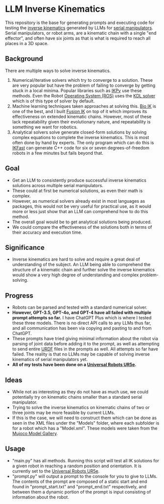 # LLM Inverse Kinematics

This repository is the base for generating prompts and executing code for testing the [inverse kinematics](https://en.wikipedia.org/wiki/Inverse_kinematics "Inverse Kinematics Wikipedia") generated by LLMs for [serial manipulators](https://en.wikipedia.org/wiki/Serial_manipulator "Serial Manipulators Wikipedia"). Serial manipulators, or robot arms, are a kinematic chain with a single "end effector", and often have six joints as that is what is required to reach all places in a 3D space.

## Background

There are multiple ways to solve inverse kinematics.
1. Numerical/iterative solvers which try to converge to a solution. These are very popular but have the problem of failing to converge by getting stuck in a local minima. Popular libraries such as [IKPy](https://github.com/Phylliade/ikpy "IKPy") use these methods. Even the Robot [Operating System (ROS)](https://www.ros.org "ROS - Robot Operating System") uses the [KDL solver](https://wiki.ros.org/kdl "KDL Solver") which is of this type of solver by default.
2. Machine learning techniques taken approaches at solving this. [Bio IK](https://d-nb.info/1221720910/34 "Bio IK") is one of the best, and I built [Fusion IK](https://stevenrice.ca/fusion-ik "Fusion IK Demo") on top of it which improves its effectiveness on extended kinematic chains. However, most of these lack repeatability given their evolutionary nature, and repeatability is something we want for robotics.
3. Analytical solvers solve generate closed-form solutions by solving complex equations to complete the inverse kinematics. This is most often done by hand by experts. The only program which can do this is [IKFast](https://moveit.picknik.ai/main/doc/examples/ikfast/ikfast_tutorial.html "MoveIt IKFast") can generate C++ code for six or seven degrees-of-freedom robots in a few minutes but fails beyond that.

## Goal

- Get an LLM to consistently produce successful inverse kinematics solutions across multiple serial manipulators.
- These could at first be numerical solutions, as even their math is complex.
- However, as numerical solvers already exist in most languages as packages, this would not be very useful for practical use, as it would more or less just show that an LLM can comprehend how to do this method.
- The overall goal would be to get analytical solutions being produced.
- We could compare the effectiveness of the solutions both in terms of their accuracy and execution time.

## Significance

- Inverse kinematics are hard to solve and require a great deal of understanding of the subject. An LLM being able to comprehend the structure of a kinematic chain and further solve the inverse kinematics would show a very high degree of understanding and complex problem-solving.

## Progress

- Robots can be parsed and tested with a standard numerical solver.
- **However, GPT-3.5, GPT-4o, and GPT-4 have all failed with multiple prompt attempts so far.** I have ChatGPT Plus which is where I tested these three models. There is no direct API calls to any LLMs thus far, and all communication has been via copying and pasting to and from ChatGPT.
- These prompts have tried giving minimal information about the robot via parsing of joint data before adding it to the prompt, as well as attempting to send entire [URDF](https://en.wikipedia.org/wiki/URDF "URDF Wikipedia") files in the prompts as well. All attempts so far have failed. The reality is that no LLMs may be capable of solving inverse kinematics of serial manipulators yet.
- **All of my tests have been done on a [Universal Robots UR5e](https://www.universal-robots.com/products/ur5-robot, "Universal Robots UR5e").**

## Ideas

- While not as interesting as they do not have as much use, we could potentially try on kinematic chains smaller than a standard serial manipulator.
- Trying to solve the inverse kinematics on kinematic chains of two or three joints may be more feasible by current LLMs.
- If this is the case, we will need to construct them which can be done as seen in the XML files under the "Models" folder, where each subfolder is for a robot which has a "Model.xml". These models were taken from the [Mujoco Model Gallery](https://mujoco.readthedocs.io/en/stable/models.html "Mujoco Model Gallery").

## Usage

- "main.py" has all methods. Running this script will test all IK solutions for a given robot in reaching a random position and orientation. It is currently set to the [Universal Robots UR5e](https://www.universal-robots.com/products/ur5-robot, "Universal Robots UR5e").
- "prompt.py" will output a prompt to the console for you to give to LLMs. The contents of the prompt are composed of a static start and end found in "prompt_start.txt" and "prompt_end.txt" respectively, and between them a dynamic portion of the prompt is input consisting of information about the robot.